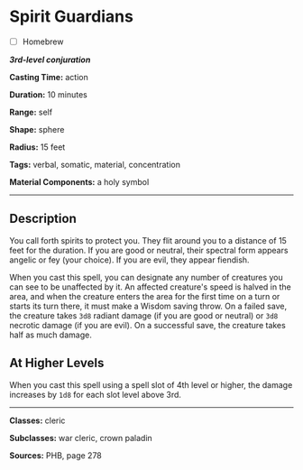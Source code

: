 # Spirit Guardians

- [ ] Homebrew

***3rd-level conjuration***

**Casting Time:** action

**Duration:** 10 minutes

**Range:** self

**Shape:** sphere

**Radius:** 15 feet

**Tags:** verbal, somatic, material, concentration

**Material Components:** a holy symbol

---

## Description
You call forth spirits to protect you.
They flit around you to a distance of 15 feet for the duration.
If you are good or neutral, their spectral form appears angelic or fey (your choice).
If you are evil, they appear fiendish.

When you cast this spell, you can designate any number of creatures you can see to be unaffected by it.
An affected creature's speed is halved in the area, and when the creature enters the area for the first time on a turn or starts its turn there, it must make a Wisdom saving throw.
On a failed save, the creature takes `3d8` radiant damage (if you are good or neutral) or `3d8` necrotic damage (if you are evil).
On a successful save, the creature takes half as much damage.

## At Higher Levels
When you cast this spell using a spell slot of 4th level or higher, the damage increases by `1d8` for each slot level above 3rd.

---

**Classes:** cleric

**Subclasses:** war cleric, crown paladin

**Sources:** PHB, page 278
